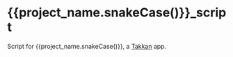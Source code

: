 # {{project_name.snakeCase()}}_script

Script for {{project_name.snakeCase()}}, a [Takkan](https://takkan.org/) app. 
